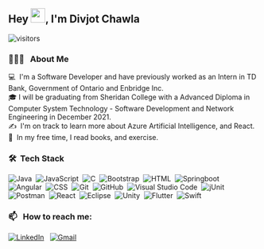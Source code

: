 ## Hey <img src="https://github.com/TheDudeThatCode/TheDudeThatCode/blob/master/Assets/Hi.gif" width="29px">, I'm Divjot Chawla

![visitors](https://visitor-badge.laobi.icu/badge?page_id=DivjotSingh10.DivjotSingh10)
<br /> 

### 👨🏻‍💻 &nbsp; About Me

💻 &nbsp;I'm a Software Developer and have previously worked as an Intern in TD Bank, Government of Ontario and Enbridge Inc. \
🎓&nbsp;I will be graduating from Sheridan College with a Advanced Diploma in Computer System Technology - Software Development and Network Engineering in December 2021.\
✍️ &nbsp;I'm on track to learn more about Azure Artificial Intelligence, and React.\
🌱 &nbsp;In my free time, I read books, and exercise.


  ### 🛠 &nbsp;Tech Stack

![Java](https://img.shields.io/badge/-Java-05122A?style=flat&logo=Java&logoColor=FFA518)&nbsp;
![JavaScript](https://img.shields.io/badge/-JavaScript-05122A?style=flat&logo=javascript)&nbsp;
![C](https://img.shields.io/badge/-C-05122A?style=flat&logo=C&logoColor=A8B9CC)&nbsp;
![Bootstrap](https://img.shields.io/badge/-Bootstrap-05122A?style=flat&logo=bootstrap&logoColor=563D7C)&nbsp;
![HTML](https://img.shields.io/badge/-HTML-05122A?style=flat&logo=HTML5)&nbsp;
![Springboot](https://img.shields.io/badge/-Springboot-05122A?style=flat&logo=springboot)\
![Angular](https://img.shields.io/badge/-Angular-05122A?style=flat&logo=angular)&nbsp;
![CSS](https://img.shields.io/badge/-CSS-05122A?style=flat&logo=CSS3&logoColor=1572B6)&nbsp;
![Git](https://img.shields.io/badge/-Git-05122A?style=flat&logo=git)&nbsp;
![GitHub](https://img.shields.io/badge/-GitHub-05122A?style=flat&logo=github)&nbsp;
![Visual Studio Code](https://img.shields.io/badge/-Visual%20Studio%20Code-05122A?style=flat&logo=visual-studio-code&logoColor=007ACC)&nbsp;
![jUnit](https://img.shields.io/badge/jUnit%20-%23150458.svg?&style=flat&logo=Java&logoColor=white)\
![Postman](https://img.shields.io/badge/-Postman-05122A?style=flat&logo=postman&logoColor=FFA518)&nbsp;
![React](https://img.shields.io/badge/-React-05122A?style=flat&logo=react)&nbsp;
![Eclipse](https://img.shields.io/badge/-Eclipse-05122A?style=flat&logo=eclipse)&nbsp;
![Unity](https://img.shields.io/badge/-Unity-05122A?style=flat&logo=unity)&nbsp;
![Flutter](https://img.shields.io/badge/-Flutter-05122A?style=flat&logo=flutter)&nbsp;
![Swift](https://img.shields.io/badge/-Swift-05122A?style=flat&logo=swift)

  
 ### 📫 &nbsp; How to reach me:
  <a href="https://www.linkedin.com/in/divjotchawla/">
<img alt="LinkedIn" src="https://img.shields.io/badge/linkedin%20-%230077B5.svg?&style=flat&logo=linkedin&logoColor=white"/></a> &nbsp;

<a href="mailto:chawladivjot10@gmail.com">
  <img alt="Gmail" src="https://img.shields.io/badge/Gmail-D14836?style=flat&logo=gmail&logoColor=white" /></a> &nbsp;


